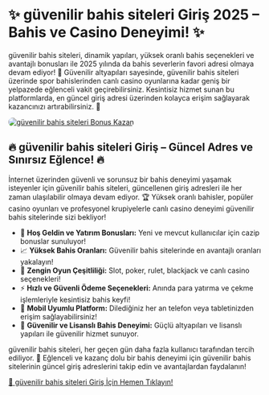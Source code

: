<h1>✨ güvenilir bahis siteleri Giriş 2025 – Bahis ve Casino Deneyimi! ✨</h1>
<p>güvenilir bahis siteleri, dinamik yapıları, yüksek oranlı bahis seçenekleri ve avantajlı bonusları ile 2025 yılında da bahis severlerin favori adresi olmaya devam ediyor! 🎰 Güvenilir altyapıları sayesinde, güvenilir bahis siteleri üzerinde spor bahislerinden canlı casino oyunlarına kadar geniş bir yelpazede eğlenceli vakit geçirebilirsiniz. Kesintisiz hizmet sunan bu platformlarda, en güncel giriş adresi üzerinden kolayca erişim sağlayarak kazancınızı artırabilirsiniz. 💸</p>
<a href="https://linklerim.online/2058" title="güvenilir bahis siteleri Bonus Fırsatları">
    <img src="https://i.ibb.co/5K7Ks6w/zzzz3.gif" alt="güvenilir bahis siteleri Bonus Kazan" style="max-width:100%; height:auto; border-radius:8px;">
</a>
<div class="description">
    <h2>🔥 güvenilir bahis siteleri Giriş – Güncel Adres ve Sınırsız Eğlence! 🔥</h2>
    <p>İnternet üzerinden güvenli ve sorunsuz bir bahis deneyimi yaşamak isteyenler için güvenilir bahis siteleri, güncellenen giriş adresleri ile her zaman ulaşılabilir olmaya devam ediyor. 🏆 Yüksek oranlı bahisler, popüler casino oyunları ve profesyonel krupiyelerle canlı casino deneyimi güvenilir bahis sitelerinde sizi bekliyor!</p>
    <ul>
        <li>🎁 <strong>Hoş Geldin ve Yatırım Bonusları:</strong> Yeni ve mevcut kullanıcılar için cazip bonuslar sunuluyor!</li>
        <li>📈 <strong>Yüksek Bahis Oranları:</strong> Güvenilir bahis sitelerinde en avantajlı oranları yakalayın!</li>
        <li>🎲 <strong>Zengin Oyun Çeşitliliği:</strong> Slot, poker, rulet, blackjack ve canlı casino seçenekleri!</li>
        <li>⚡️ <strong>Hızlı ve Güvenli Ödeme Seçenekleri:</strong> Anında para yatırma ve çekme işlemleriyle kesintisiz bahis keyfi!</li>
        <li>📱 <strong>Mobil Uyumlu Platform:</strong> Dilediğiniz her an telefon veya tabletinizden erişim sağlayabilirsiniz!</li>
        <li>🔐 <strong>Güvenilir ve Lisanslı Bahis Deneyimi:</strong> Güçlü altyapıları ve lisanslı yapıları ile güvenilir hizmet sunuyor.</li>
    </ul>
    <p>güvenilir bahis siteleri, her geçen gün daha fazla kullanıcı tarafından tercih ediliyor. 🌟 Eğlenceli ve kazanç dolu bir bahis deneyimi için güvenilir bahis sitelerinin güncel giriş adreslerini takip edin ve avantajlardan faydalanın!</p>
    <a href="https://linklerim.online/2058" title="güvenilir bahis siteleri Giriş Adresi">🔗 güvenilir bahis siteleri Giriş İçin Hemen Tıklayın!</a> 
</div>
